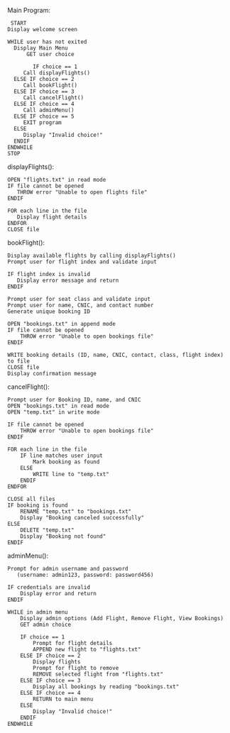 Main Program:

     START
    Display welcome screen

    WHILE user has not exited
      Display Main Menu
		  GET user choice
      
			IF choice == 1
         Call displayFlights()
      ELSE IF choice == 2
         Call bookFlight()
      ELSE IF choice == 3
         Call cancelFlight()
      ELSE IF choice == 4
         Call adminMenu()
      ELSE IF choice == 5
         EXIT program
      ELSE
         Display "Invalid choice!"
      ENDIF
    ENDWHILE
    STOP


displayFlights():

    OPEN "flights.txt" in read mode
    IF file cannot be opened
       THROW error "Unable to open flights file"
    ENDIF

    FOR each line in the file
       Display flight details
    ENDFOR
    CLOSE file

bookFlight():

    Display available flights by calling displayFlights()
    Prompt user for flight index and validate input

    IF flight index is invalid
       Display error message and return
    ENDIF

    Prompt user for seat class and validate input
    Prompt user for name, CNIC, and contact number
    Generate unique booking ID

    OPEN "bookings.txt" in append mode
    IF file cannot be opened
        THROW error "Unable to open bookings file"
    ENDIF

    WRITE booking details (ID, name, CNIC, contact, class, flight index) to file
    CLOSE file
    Display confirmation message

cancelFlight():

    Prompt user for Booking ID, name, and CNIC
    OPEN "bookings.txt" in read mode
    OPEN "temp.txt" in write mode

    IF file cannot be opened
        THROW error "Unable to open bookings file"
    ENDIF

    FOR each line in the file
        IF line matches user input
            Mark booking as found
        ELSE
            WRITE line to "temp.txt"
        ENDIF
    ENDFOR

    CLOSE all files
    IF booking is found
        RENAME "temp.txt" to "bookings.txt"
        Display "Booking canceled successfully"
    ELSE
        DELETE "temp.txt"
        Display "Booking not found"
    ENDIF

adminMenu():

    Prompt for admin username and password
       (username: admin123, password: password456)
       
    IF credentials are invalid
        Display error and return
    ENDIF

    WHILE in admin menu
        Display admin options (Add Flight, Remove Flight, View Bookings)
        GET admin choice

        IF choice == 1
            Prompt for flight details
            APPEND new flight to "flights.txt"
        ELSE IF choice == 2
            Display flights
            Prompt for flight to remove
            REMOVE selected flight from "flights.txt"
        ELSE IF choice == 3
            Display all bookings by reading "bookings.txt"
        ELSE IF choice == 4
            RETURN to main menu
        ELSE
            Display "Invalid choice!"
        ENDIF
    ENDWHILE



 
